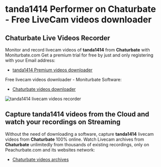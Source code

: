 # tanda1414 Performer on Chaturbate - Free LiveCam videos downloader

## Chaturbate Live Videos Recorder

Monitor and record livecam videos of **tanda1414** from **Chaturbate** with Moniturbate.com
Get a premium trial for free by just and only registering with your Email address:
* [tanda1414 Premium videos downloader](https://moniturbate.com/request-demo-licence-key.html)

Free livecam videos downloader - Moniturbate Software:
* [Chaturbate videos downloader](https://moniturbate.com/moniturbate-download-software.html)

![tanda1414 livecam videos recorder](https://peachurnet.com/templates/moniturbate-software.png)


## Capture tanda1414 videos from the Cloud and watch your recordings on Streaming

Without the need of downloading a software, capture **tanda1414** livecam videos from **Chaturbate** 100% online.
Watch Livecam archives from **Chaturbate** unlimitedly from thousands of existing recordings, only on Peachurbate.com and its websites network:
* [Chaturbate videos archives](https://peachurnet.com/)